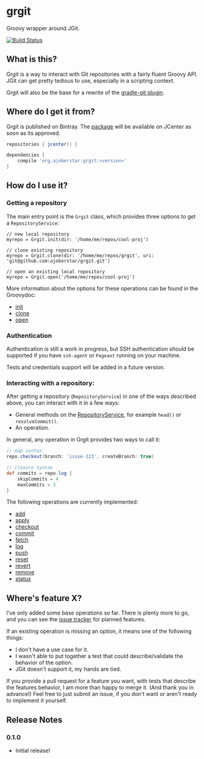 # grgit

Groovy wrapper around JGit.

[![Build Status](https://travis-ci.org/ajoberstar/grgit.png?branch=master)](https://travis-ci.org/ajoberstar/grgit)

## What is this?

Grgit is a way to interact with Git repositories with a fairly fluent Groovy API. JGit can get pretty tedious to use, especially in a scripting context.

Grgit will also be the base for a rewrite of the [gradle-git plugin](https://github.com/ajoberstar/gradle-git).

## Where do I get it from?

Grgit is published on Bintray. The [package](https://bintray.com/ajoberstar/libraries/grgit) will be available on JCenter as soon as its approved.

```groovy
repositories { jcenter() }

dependencies {
	compile 'org.ajoberstar:grgit:<version>'
}

```

## How do I use it?

### Getting a repository

The main entry point is the `Grgit` class, which provides three options to get a `RepositoryService`:

```
// new local repository
myrepo = Grgit.init(dir: '/home/me/repos/cool-proj')

// clone existing repository
myrepo = Grgit.clone(dir: '/home/me/repos/grgit', uri: 'git@github.com:ajoberstar/grgit.git')

// open an existing local repository
myrepo = Grgit.open('/home/me/repos/cool-proj')
```

More information about the options for these operations can be found in the Groovydoc:

* [init](http://ajoberstar.org/grgit/docs/groovydoc/org/ajoberstar/grgit/operation/InitOp.html)
* [clone](http://ajoberstar.org/grgit/docs/groovydoc/org/ajoberstar/grgit/operation/CloneOp.html)
* [open](http://ajoberstar.org/grgit/docs/groovydoc/org/ajoberstar/grgit/Grgit.html)

### Authentication

Authentication is still a work in progress, but SSH authentication should be supported if you have `ssh-agent` or `Pageant` running on your machine.

Tests and credentials support will be added in a future version.

### Interacting with a repository:

After getting a repository (`RepositoryService`) in one of the ways described above, you can interact with it in a few ways:

* General methods on the [RepositoryService](http://ajoberstar.org/grgit/docs/groovydoc/org/ajoberstar/grgit/service/RepositoryService.html), for example `head()` or `resolveCommit()`.
* An operation.

In general, any operation in Grgit provides two ways to call it:

```groovy
// map syntax
repo.checkout(branch: 'issue-123', createBranch: true)

// closure syntax
def commits = repo.log {
	skipCommits = 4
	maxCommits = 3
}
```

The following operations are currently implemented:

* [add](http://ajoberstar.org/grgit/docs/groovydoc/org/ajoberstar/grgit/operation/AddOp.html)
* [apply](http://ajoberstar.org/grgit/docs/groovydoc/org/ajoberstar/grgit/operation/ApplyOp.html)
* [checkout](http://ajoberstar.org/grgit/docs/groovydoc/org/ajoberstar/grgit/operation/CheckoutOp.html)
* [commit](http://ajoberstar.org/grgit/docs/groovydoc/org/ajoberstar/grgit/operation/CommitOp.html)
* [fetch](http://ajoberstar.org/grgit/docs/groovydoc/org/ajoberstar/grgit/operation/FetchOp.html)
* [log](http://ajoberstar.org/grgit/docs/groovydoc/org/ajoberstar/grgit/operation/LogOp.html)
* [push](http://ajoberstar.org/grgit/docs/groovydoc/org/ajoberstar/grgit/operation/PushOp.html)
* [reset](http://ajoberstar.org/grgit/docs/groovydoc/org/ajoberstar/grgit/operation/ResetOp.html)
* [revert](http://ajoberstar.org/grgit/docs/groovydoc/org/ajoberstar/grgit/operation/RevertOp.html)
* [remove](http://ajoberstar.org/grgit/docs/groovydoc/org/ajoberstar/grgit/operation/RemoveOp.html)
* [status](http://ajoberstar.org/grgit/docs/groovydoc/org/ajoberstar/grgit/operation/StatusOp.html)

## Where's feature X?

I've only added some base operations so far. There is plenty more to go, and you can see the [issue tracker](https://github.com/ajoberstar/grgit/issues) for planned features.

If an existing operation is missing an option, it means one of the following things:

- I don't have a use case for it.
- I wasn't able to put together a test that could describe/validate the behavior of the option.
- JGit doesn't support it, my hands are tied.

If you provide a pull request for a feature you want, with tests that describe the features behavior, I am more than happy to merge it. (And thank you in advance!) Feel free to just submit an issue, if you don't want or aren't ready to implement it yourself.

## Release Notes

### 0.1.0

* Initial release!
